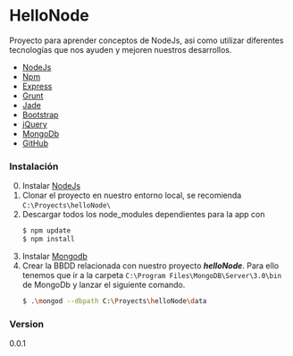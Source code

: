 # HelloNode

Proyecto para aprender conceptos de NodeJs, asi como utilizar diferentes tecnologías que nos ayuden y mejoren nuestros desarrollos.

  - [NodeJs]
  - [Npm]
  - [Express]
  - [Grunt]
  - [Jade]
  - [Bootstrap]
  - [jQuery]
  - [MongoDb]
  - [GitHub]

### Instalación

0. Instalar [NodeJs]
1. Clonar el proyecto en nuestro entorno local, se recomienda ```C:\Proyects\helloNode\```
2. Descargar todos los node_modules dependientes para la app con
    ```sh  
    $ npm update
    $ npm install
    ```
3. Instalar [Mongodb]
4. Crear la BBDD relacionada con nuestro proyecto ***helloNode***. Para ello tenemos que ir a la carpeta ```C:\Program Files\MongoDB\Server\3.0\bin``` de MongoDb y lanzar el siguiente comando.
    ```sh
    $ .\mongod --dbpath C:\Proyects\helloNode\data 
    ```   

### Version
0.0.1

[//]: # (These are reference links used in the body of this note and get stripped out when the markdown processor does it's job. There is no need to format nicely because it shouldn't be seen. Thanks SO - http://stackoverflow.com/questions/4823468/store-comments-in-markdown-syntax)

[NodeJs]: <https://nodejs.org/en/>
[Npm]: <https://www.npmjs.com/>
[Express]: <http://expressjs.com>
[Grunt]: <http://gruntjs.com/>
[Jade]: <http://jade-lang.com/>
[Bootstrap]: <http://getbootstrap.com/>
[jQuery]: <http://jquery.com>
[MongoDb]: <https://www.mongodb.org/>
[GitHub]: <https://github.com/>

